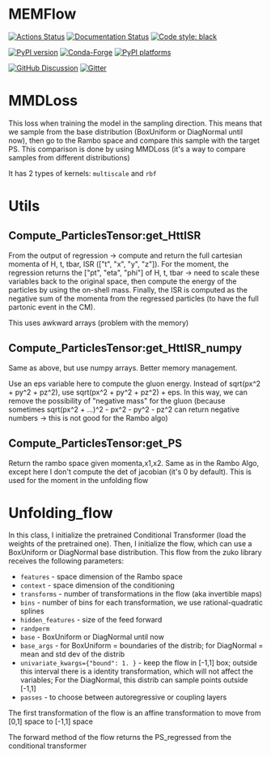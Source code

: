 # MEMFlow

[![Actions Status][actions-badge]][actions-link]
[![Documentation Status][rtd-badge]][rtd-link]
[![Code style: black][black-badge]][black-link]

[![PyPI version][pypi-version]][pypi-link]
[![Conda-Forge][conda-badge]][conda-link]
[![PyPI platforms][pypi-platforms]][pypi-link]

[![GitHub Discussion][github-discussions-badge]][github-discussions-link]
[![Gitter][gitter-badge]][gitter-link]




[actions-badge]:            https://github.com/valsdav/MEMFlow/workflows/CI/badge.svg
[actions-link]:             https://github.com/valsdav/MEMFlow/actions
[black-badge]:              https://img.shields.io/badge/code%20style-black-000000.svg
[black-link]:               https://github.com/psf/black
[conda-badge]:              https://img.shields.io/conda/vn/conda-forge/MEMFlow
[conda-link]:               https://github.com/conda-forge/MEMFlow-feedstock
[github-discussions-badge]: https://img.shields.io/static/v1?label=Discussions&message=Ask&color=blue&logo=github
[github-discussions-link]:  https://github.com/valsdav/MEMFlow/discussions
[gitter-badge]:             https://badges.gitter.im/https://github.com/valsdav/MEMFlow/community.svg
[gitter-link]:              https://gitter.im/https://github.com/valsdav/MEMFlow/community?utm_source=badge&utm_medium=badge&utm_campaign=pr-badge
[pypi-link]:                https://pypi.org/project/MEMFlow/
[pypi-platforms]:           https://img.shields.io/pypi/pyversions/MEMFlow
[pypi-version]:             https://badge.fury.io/py/MEMFlow.svg
[rtd-badge]:                https://readthedocs.org/projects/MEMFlow/badge/?version=latest
[rtd-link]:                 https://MEMFlow.readthedocs.io/en/latest/?badge=latest
[sk-badge]:                 https://scikit-hep.org/assets/images/Scikit--HEP-Project-blue.svg


# MMDLoss

This loss when training the model in the sampling direction. This means that we sample from the base distribution (BoxUniform or DiagNormal until now), then go to the Rambo space and compare this sample with the target PS. This comparison is done by using MMDLoss (it's a way to compare samples from different distributions)

It has 2 types of kernels: `multiscale` and `rbf`

# Utils

## Compute_ParticlesTensor:get_HttISR

From the output of regression -> compute and return the full cartesian momenta of H, t, tbar, ISR (["t", "x", "y", "z"]). For the moment, the regression returns the ["pt", "eta", "phi"] of H, t, tbar -> need to scale these variables back to the original space, then compute the energy of the particles by using the on-shell mass. Finally, the ISR is computed as the negative sum of the momenta from the regressed particles (to have the full partonic event in the CM).

This uses awkward arrays (problem with the memory)

## Compute_ParticlesTensor:get_HttISR_numpy

Same as above, but use numpy arrays. Better memory management. 

Use an eps variable here to compute the gluon energy. Instead of sqrt(px^2 + py^2 + pz^2), use sqrt(px^2 + py^2 + pz^2) + eps. In this way, we can remove the possibility of "negative mass" for the gluon (because sometimes sqrt(px^2 + ...)^2 - px^2 - py^2 - pz^2 can return negative numbers -> this is not good for the Rambo algo)

## Compute_ParticlesTensor:get_PS

Return the rambo space given momenta,x1,x2. Same as in the Rambo Algo, except here I don't compute the det of jacobian (it's 0 by default). This is used for the moment in the unfolding flow

# Unfolding_flow

In this class, I initialize the pretrained Conditional Transformer (load the weights of the pretrained one). Then, I initialize the flow, which can use a BoxUniform or DiagNormal base distribution. This flow from the zuko library receives the following parameters:

- `features` - space dimension of the Rambo space
- `context` - space dimension of the conditioning
- `transforms` - number of transformations in the flow (aka invertible maps)
- `bins` - number of bins for each transformation, we use rational-quadratic splines
- `hidden_features` - size of the feed forward
- `randperm`
- `base` - BoxUniform or DiagNormal until now
- `base_args` - for BoxUniform = boundaries of the distrib; for DiagNormal = mean and std dev of the distrib
- `univariate_kwargs={"bound": 1. }` - keep the flow in [-1,1] box; outside this interval there is a identity transformation, which will not affect the variables; For the DiagNormal, this distrib can sample points outside [-1,1]
- `passes` - to choose between autoregressive or coupling layers

The first transformation of the flow is an affine transformation to move from [0,1] space to [-1,1] space

The forward method of the flow returns the PS_regressed from the conditional transformer